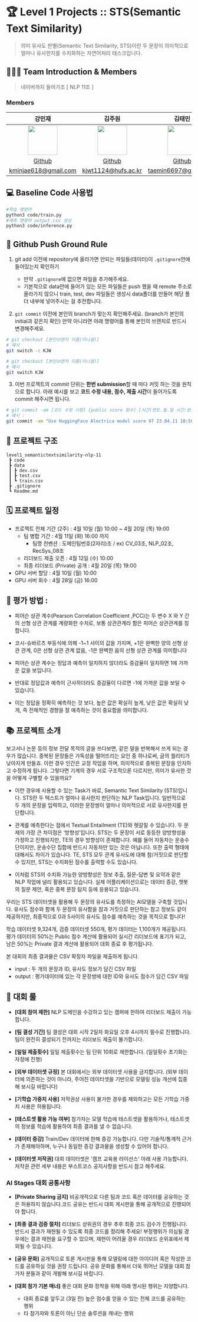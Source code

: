 # 🏆 Level 1 Projects :: STS(Semantic Text Similarity)
>의미 유사도 판별(Semantic Text Similarity, STS)이란 두 문장이 의미적으로 얼마나 유사한지를 수치화하는 자연어처리 태스크입니다.

## 🧑🏻‍💻 Team Introduction & Members 

> 네이버까지 들어가조 [ NLP 11조 ] 

### Members
강민재|김주원|김태민|신혁준|윤상원|
:-:|:-:|:-:|:-:|:-:
<img src='https://avatars.githubusercontent.com/u/39152134?v=4' height=80 width=80px></img>|<img src='https://avatars.githubusercontent.com/u/81630351?v=4' height=80 width=80px></img>|<img src='https://avatars.githubusercontent.com/u/96530685?v=4' height=80 width=80px></img>|<img src='https://avatars.githubusercontent.com/u/96534680?v=4' height=80 width=80px></img>|<img src='https://avatars.githubusercontent.com/u/38793142?v=4' height=80 width=80px></img>
[Github](https://github.com/mjk0618)|[Github](https://github.com/Kim-Ju-won)|[Github](https://github.com/taemin6697)|[Github](https://github.com/jun048098)|[Github](https://github.com/SangwonYoon)
kminjae618@gmail.com|kjwt1124@hufs.ac.kr|taemin6697@gmail.com|jun048098@gmail.com|iandr0805@gmail.com

## 💻 Baseline Code 사용법
```bash
#학습 명령어 
python3 code/train.py
#예측 명령어 output.csv 생성
python3 code/inference.py 
```

## 📐 Github Push Ground Rule

1. git add 이전에 repository에 올라가면 안되는 파일들(데이터)이 `.gitignore`안에 들어있는지 확인하기
    -  만약 `.gitignore`에 없으면 파일을 추가해주세요. 
    - 기본적으로 data안에 들어가 있는 모든 파일들은 push 했을 때 remote 주소로 올라가지 않으니 train, test, dev 파일들은 생성시 data폴더를 만들어 해당 폴더 내부에 넣어주시는 걸 추천합니다.

2. `git commit` 이전에 본인의 branch가 맞는지 확인해주세요. (branch가 본인의 initial과 같은지 확인) 만약 아니라면 아래 명령어를 통해 본인의 브랜치로 반드시 변경해주세요.
```bash
# git checkout [본인브랜치 이름(이니셜)]
# 예시 
git switch -c KJW
```
```bash
# git checkout [본인브랜치 이름(이니셜)]
# 예시 
git switch KJW
```


3. 이번 프로젝트의 commit 단위는 **한번 submission**할 때 마다  커밋 하는 것을 원칙으로 합니다. 아래 예시를 보고 **코드 수정 내용, 점수, 제출 시간**이 들어가도록 commit 해주시면 됩니다. 

```bash
# git commit -am [코드 수정 사항] [public score 점수] [시간(연도.월.일 시간:분)]
# 예시 : 
git commit -am "Use HuggingFace Alectrica model score 97 23.04.11 18:50"
```

## 📁 프로젝트 구조
```
level1_semantictextsimilarity-nlp-11
 ┣ code
 ┣ data
 ┃ ┣ dev.csv
 ┃ ┣ test.csv
 ┃ ┗ train.csv
 ┣ .gitignore
 ┗ Readme.md
 ```


## 🗓️ 프로젝트 일정
- 프로젝트 전체 기간 (2주) : 4월 10일 (월) 10:00 ~ 4월 20일 (목) 19:00
  - 팀 병합 기간 : 4월 11일 (화) 16:00 까지
    - 팀명 컨벤션 : 도메인팀번호(2자리)조 / ex) CV_03조, NLP_02조, RecSys_08조
  - 리더보드 제출 오픈 : 4월 12일 (수) 10:00
  - 최종 리더보드 (Private) 공개 : 4월 20일 (목) 19:00
- GPU 서버 할당 : 4월 10일 (월) 10:00
- GPU 서버 회수 : 4월 28일 (금) 16:00

## 💯 평가 방법 : 

- 피어슨 상관 계수(Pearson Correlation Coefficient ,PCC)는 두 변수 X 와 Y 간의 선형 상관 관계를 계량화한 수치로, 보통 상관관계라 함은 피어슨 상관관계를 칭합니다.

- 코시-슈바르츠 부등식에 의해 -1~1 사이의 값을 가지며, +1은 완벽한 양의 선형 상관 관계, 0은 선형 상관 관계 없음, -1은 완벽한 음의 선형 상관 관계를 의미합니다

- 피어슨 상관 계수는 정답과 예측이 일치하지 않더라도 증감율이 일치하면 1에 가까운 값을 보입니다.

- 반대로 정답값과 예측이 근사하더라도 증감율이 다르면 -1에 가까운 값을 보일 수 있습니다.

- 이는 정답을 정확히 예측하는 것 보다, 높은 값은 확실히 높게, 낮은 값은 확실히 낮게, 즉 전체적인 경향을 잘 예측하는 것이 중요함을 의미합니다.

## 📚 프로젝트 소개

보고서나 논문 등의 정보 전달 목적의 글을 쓰다보면, 같은 말을 반복해서 쓰게 되는 경우가 많습니다. 중복된 문장들은 가독성을 떨어뜨리는 요인 중 하나로써, 글의 퀄리티가 낮아지게 만들죠. 이런 경우 인간은 교정 작업을 하며, 의미적으로 중복된 문장을 인지하고 수정하게 됩니다. 그렇다면 기계의 경우 서로 구조적으론 다르지만, 의미가 유사한 것을 어떻게 구별할 수 있을까요?

- 이런 경우에 사용할 수 있는 Task가 바로, Semantic Text Similarity (STS)입니다. STS란 두 텍스트가 얼마나 유사한지 판단하는 NLP Task입니다. 일반적으로 두 개의 문장을 입력하고, 이러한 문장쌍이 얼마나 의미적으로 서로 유사한지를 판단합니다.

- 관계를 예측한다는 점에서 Textual Entailment (TE)와 헷갈릴 수 있습니다. 두 문제의 가장 큰 차이점은 ‘방향성’입니다. STS는 두 문장이 서로 동등한 양방향성을 가정하고 진행되지만, TE의 경우 방향성이 존재합니다. 예를 들어 자동차는 운송수단이지만, 운송수단 집합에 반드시 자동차만 있는 것은 아닙니다. 또한 출력 형태에 대해서도 차이가 있습니다. TE, STS 모두 관계 유사도에 대해 참/거짓으로 판단할 수 있지만, STS는 수치화된 점수를 출력할 수도 있습니다.

- 이처럼 STS의 수치화 가능한 양방향성은 정보 추출, 질문-답변 및 요약과 같은 NLP 작업에 널리 활용되고 있습니다. 실제 어플리케이션으로는 데이터 증강, 챗봇의 질문 제안, 혹은 중복 문장 탐지 등에 응용되고 있습니다.

우리는 STS 데이터셋을 활용해 두 문장의 유사도를 측정하는 AI모델을 구축할 것입니다. 유사도 점수와 함께 두 문장의 유사함을 참과 거짓으로 판단하는 참고 정보도 같이 제공하지만, 최종적으로 0과 5사이의 유사도 점수를 예측하는 것을 목적으로 합니다!

학습 데이터셋 9,324개, 검증 데이터셋 550개, 평가 데이터는 1,100개가 제공됩니다. 평가 데이터의 50%는 Public 점수 계산에 활용되어 실시간 리더보드에 표기가 되고, 남은 50%는 Private 결과 계산에 활용되어 대회 종료 후 평가됩니다.

본 대회의 최종 결과물은 CSV 확장자 파일을 제출하게 됩니다.

- input : 두 개의 문장과 ID, 유사도 정보가 담긴 CSV 파일
- output : 평가데이터에 있는 각 문장쌍에 대한 ID와 유사도 점수가 담긴 CSV 파일


## 📏 대회 룰

- **[대회 참여 제한]** NLP 도메인을 수강하고 있는 캠퍼에 한하여 리더보드 제출이 가능합니다.

- **[팀 결성 기간]** 팀 결성은 대회 시작 2일차 화요일 오후 4시까지 필수로 진행합니다. 팀이 완전히 결성되기 전까지는 리더보드 제출이 불가합니다.

- **[일일 제출횟수]** 일일 제출횟수는 팀 단위 10회로 제한합니다. (일일횟수 초기화는 자정에 진행)

- **[외부 데이터셋 규정]** 본 대회에서는 외부 데이터셋 사용을 금지합니다. (외부 데이터에 의존하는 것이 아니라, 주어진 데이터셋을 기반으로 모델링 성능 개선에 집중해 보시길 바랍니다)

- **[기학습 가중치 사용]** 저작권상 사용이 불가한 경우를 제외하고는 모든 기학습 가중치 사용은 허용됩니다.

- **[테스트셋 활용 가능 여부]** 참가자는 모델 학습에 테스트셋을 활용하거나, 테스트셋의 정보를 학습에 활용하여 최종 결과를 낼 수 없습니다.

- **[데이터 증강]** Train/Dev 데이터에 한해 증강 가능합니다. 다만 기술적/통계적 근거가 존재해야하며, 누구나 동일한 증강 결과물을 생성할 수 있어야 합니다.

- **[데이터셋 저작권]** 대회 데이터셋은 '캠프 교육용 라이선스' 아래 사용 가능합니다. 저작권 관련 세부 내용은 부스트코스 공지사항을 반드시 참고 해주세요.

### AI Stages 대회 공통사항

- **[Private Sharing 금지]** 비공개적으로 다른 팀과 코드 혹은 데이터를 공유하는 것은 허용하지 않습니다.코드 공유는 반드시 대회 게시판을 통해 공개적으로 진행되어야 합니다.

- **[최종 결과 검증 절차]** 리더보드 상위권의 경우 추후 최종 코드 검수가 진행됩니다. 반드시 결과가 재현될 수 있도록 최종 코드를 정리해 주세요! 부정행위가 의심될 경우에는 결과 재현을 요구할 수 있으며, 재현이 어려울 경우 리더보드 순위표에서 제외될 수 있습니다.

- **[공유 문화]** 공개적으로 토론 게시판을 통해 모델링에 대한 아이디어 혹은 작성한 코드를 공유하실 것을 권장 드립니다. 공유 문화를 통해서 더욱 뛰어난 모델을 대회 참가자 분들과 같이 개발해 보시길 바랍니다.

- **[대회 참가 기본 매너]** 좋은 대회 문화 정착을 위해 아래 명시된 행위는 지양합니다.
  - 대회 종료를 앞두고 (3일 전) 높은 점수를 얻을 수 있는 전체 코드를 공유하는 행위
  - 타 참가자와 토론이 아닌 단순 솔루션을 캐내는 행위

